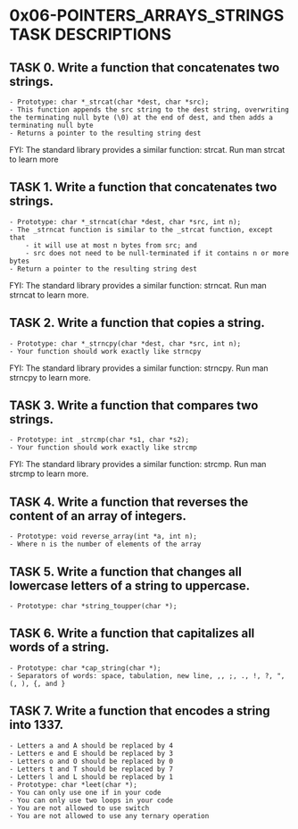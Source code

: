 # 0x06-POINTERS_ARRAYS_STRINGS TASK DESCRIPTIONS

## TASK 0. Write a function that concatenates two strings.

	- Prototype: char *_strcat(char *dest, char *src);
	- This function appends the src string to the dest string, overwriting the terminating null byte (\0) at the end of dest, and then adds a terminating null byte
	- Returns a pointer to the resulting string dest
FYI: The standard library provides a similar function: strcat. Run man strcat to learn more

## TASK 1. Write a function that concatenates two strings.

	- Prototype: char *_strncat(char *dest, char *src, int n);
	- The _strncat function is similar to the _strcat function, except that
		- it will use at most n bytes from src; and
		- src does not need to be null-terminated if it contains n or more bytes
	- Return a pointer to the resulting string dest
FYI: The standard library provides a similar function: strncat. Run man strncat to learn more.

## TASK 2. Write a function that copies a string.

	- Prototype: char *_strncpy(char *dest, char *src, int n);
	- Your function should work exactly like strncpy
FYI: The standard library provides a similar function: strncpy. Run man strncpy to learn more.

## TASK 3. Write a function that compares two strings.

	- Prototype: int _strcmp(char *s1, char *s2);
	- Your function should work exactly like strcmp
FYI: The standard library provides a similar function: strcmp. Run man strcmp to learn more.

## TASK 4. Write a function that reverses the content of an array of integers.

	- Prototype: void reverse_array(int *a, int n);
	- Where n is the number of elements of the array

## TASK 5. Write a function that changes all lowercase letters of a string to uppercase.

	- Prototype: char *string_toupper(char *);

## TASK 6. Write a function that capitalizes all words of a string.

	- Prototype: char *cap_string(char *);
	- Separators of words: space, tabulation, new line, ,, ;, ., !, ?, ", (, ), {, and }

## TASK 7. Write a function that encodes a string into 1337.

	- Letters a and A should be replaced by 4
	- Letters e and E should be replaced by 3
	- Letters o and O should be replaced by 0
	- Letters t and T should be replaced by 7
	- Letters l and L should be replaced by 1
	- Prototype: char *leet(char *);
	- You can only use one if in your code
	- You can only use two loops in your code
	- You are not allowed to use switch
	- You are not allowed to use any ternary operation


